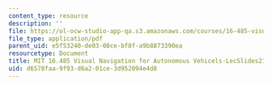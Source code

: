 ```yaml
---
content_type: resource
description: ''
file: https://ol-ocw-studio-app-qa.s3.amazonaws.com/courses/16-485-visual-navigation-for-autonomous-vehicles-vnav-fall-2020/d6578faa9f93d6a201ce3d952094e4d8_MIT16_485F20_Lec21.pdf
file_type: application/pdf
parent_uid: e5f53240-de03-08ce-bf8f-a9b8873390ea
resourcetype: Document
title: MIT 16.485 Visual Navigation for Autonomous Vehicels-LecSlides21
uid: d6578faa-9f93-d6a2-01ce-3d952094e4d8
---
```

